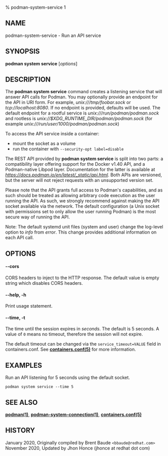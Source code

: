 % podman-system-service 1

## NAME

podman\-system\-service - Run an API service

## SYNOPSIS

**podman system service** [*options*]

## DESCRIPTION

The **podman system service** command creates a listening service that will answer API calls for Podman. You may
optionally provide an endpoint for the API in URI form. For example, _unix:///tmp/foobar.sock_ or _tcp://localhost:8080_.
If no endpoint is provided, defaults will be used. The default endpoint for a rootful
service is _unix:///run/podman/podman.sock_ and rootless is _unix://$XDG_RUNTIME_DIR/podman/podman.sock_ (for
example _unix:///run/user/1000/podman/podman.sock_)

To access the API service inside a container:

- mount the socket as a volume
- run the container with `--security-opt label=disable`

The REST API provided by **podman system service** is split into two parts: a compatibility layer offering support for the Docker v1.40 API, and a Podman-native Libpod layer.
Documentation for the latter is available at *https://docs.podman.io/en/latest/_static/api.html*.
Both APIs are versioned, but the server will not reject requests with an unsupported version set.

Please note that the API grants full access to Podman's capabilities, and as such should be treated as allowing arbitrary code execution as the user running the API.
As such, we strongly recommend against making the API socket available via the network.
The default configuration (a Unix socket with permissions set to only allow the user running Podman) is the most secure way of running the API.

Note: The default systemd unit files (system and user) change the log-level option to _info_ from _error_. This change provides additional information on each API call.

## OPTIONS

#### **--cors**

CORS headers to inject to the HTTP response. The default value is empty string which disables CORS headers.

#### **--help**, **-h**

Print usage statement.

#### **--time**, **-t**

The time until the session expires in _seconds_. The default is 5
seconds. A value of `0` means no timeout, therefore the session will not expire.

The default timeout can be changed via the `service_timeout=VALUE` field in containers.conf.
See **[containers.conf(5)](https://github.com/containers/common/blob/main/docs/containers.conf.5.md)** for more information.

## EXAMPLES

Run an API listening for 5 seconds using the default socket.

```
podman system service --time 5
```

## SEE ALSO

**[podman(1)](podman.1.md)**, **[podman-system-connection(1)](podman-system-connection.1.md)**, **[containers.conf(5)](https://github.com/containers/common/blob/main/docs/containers.conf.5.md)**

## HISTORY

January 2020, Originally compiled by Brent Baude `<bbaude@redhat.com>`
November 2020, Updated by Jhon Honce (jhonce at redhat dot com)

